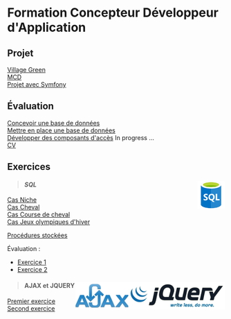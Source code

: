 # Formation Concepteur Développeur d'Application

## Projet
[Village Green](https://github.com/MiKL5/afpaCdaGreenVillage "Village Green")  
[MCD](filRouge/ "fil rouge")  
[Projet avec Symfony](https://github.com/MiKL5/afpaCdaGreenVillage/blob/main/vilageGreen)  

#### 


## Évaluation

[Concevoir une base de données]()  
[Mettre en place une base de données]()  
[Développer des composants d'accès]() In progress ...  
[CV](developperDesComposantsDinterface/frontEnd/evaluation/cv "Curriculum vitæ")
## Exercices

>#### ***SQL*** <img align="right" src="src/img/SQL.png" alt="SQL" title="Struured Query Language" widht="auto" height="64px">  

[Cas Niche]()  
[Cas Cheval]()  
[Cas Course de cheval]()  
[Cas Jeux olympiques d'hiver]()  

[Procédures stockées](developperDesComposantsDinterface/developperDesComposantsAcces/proceduresStockees.md)

Évaluation :
* [Exercice 1](MCD/evaluationConcevoirUneBaseDeDonnees/exercice1 "Exercice 1 - Domaine de Gestion des emprunts")
* [Exercice 2](MCD/evaluationConcevoirUneBaseDeDonnees/exercice2 "Exercice 2")

> #### AJAX et JQUERY  <img align="right" src="src/img/jquery-in-easy-steps-create-dynamic-web-page.png" alt="JQUERY" title="JQUERY" widht="auto" height="64px"> <img align="right" src="src/img/javascript-jquery-xml-ajax.png" alt="AJAX" title="AJAX" widht="auto" height="64px">  

[Premier exercice](back-end/AJAX_JQuery/1erExercice)  
[Second exercice](back-end/AJAX_JQuery/2dExercice)  